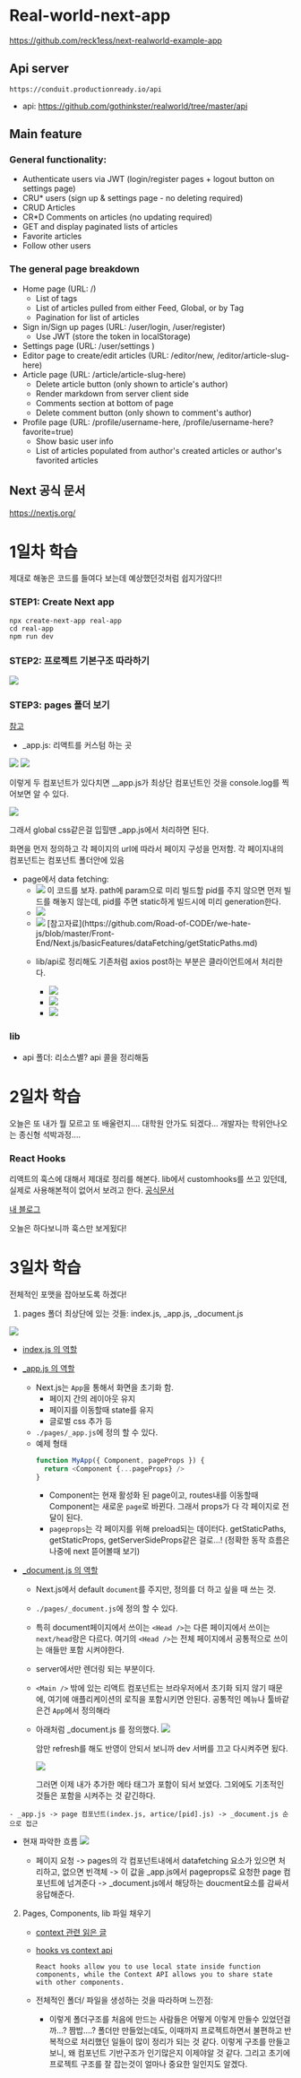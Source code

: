 # Real-world-next-app
https://github.com/reck1ess/next-realworld-example-app

## Api server
`https://conduit.productionready.io/api` 

- api: https://github.com/gothinkster/realworld/tree/master/api

## Main feature

### General functionality:
* Authenticate users via JWT (login/register pages + logout button on settings page)
* CRU* users (sign up & settings page - no deleting required)
* CRUD Articles
* CR*D Comments on articles (no updating required)
* GET and display paginated lists of articles
* Favorite articles
* Follow other users

### The general page breakdown
* Home page (URL: /)
  * List of tags
  * List of articles pulled from either Feed, Global, or by Tag
  * Pagination for list of articles
* Sign in/Sign up pages (URL: /user/login, /user/register)
  * Use JWT (store the token in localStorage)
* Settings page (URL: /user/settings )
* Editor page to create/edit articles (URL: /editor/new, /editor/article-slug-here)
* Article page (URL: /article/article-slug-here)
  * Delete article button (only shown to article's author)
  * Render markdown from server client side
  * Comments section at bottom of page
  * Delete comment button (only shown to comment's author)
* Profile page (URL: /profile/username-here, /profile/username-here?favorite=true)
  * Show basic user info
  * List of articles populated from author's created articles or author's favorited articles


## Next 공식 문서
https://nextjs.org/

# 1일차 학습
제대로 해놓은 코드를 들여다 보는데 예상했던것처럼 쉽지가않다!!


### STEP1: Create Next app
```
npx create-next-app real-app
cd real-app
npm run dev
```

### STEP2: 프로젝트 기본구조 따라하기
<img src="./assets/1.png">

### STEP3: pages 폴더 보기
[참고](https://github.com/Road-of-CODEr/we-hate-js/blob/master/Front-End/Next.js/basicStructure.md)

* _app.js: 리액트를 커스텀 하는 곳

<img src="./assets/2.png">
<img src="./assets/3.png">

이렇게 두 컴포넌트가 있다치면 __app.js가 최상단 컴포넌트인 것을 console.log를 찍어보면 알 수 있다. 

<img src="./assets/4.png">

그래서 global css같은걸 입힐땐 _app.js에서 처리하면 된다. 

화면을 먼저 정의하고 각 페이지의 url에 따라서 페이지 구성을 먼저함. 각 페이지내의 컴포넌트는 컴포넌트 폴더안에 있음

* page에서 data fetching:
  * <img src="./assets/5.png">
    이 코드를 보자. 
    path에 param으로 미리 빌드할 pid를 주지 않으면 먼저 빌드를 해놓지 않는데, pid를 주면 static하게 빌드시에 미리 generation한다. 
  * <img src="./assets/6.png">
  * <img src="./assets/7.png">
    [참고자료](https://github.com/Road-of-CODEr/we-hate-js/blob/master/Front-End/Next.js/basicFeatures/dataFetching/getStaticPaths.md)

  * lib/api로 정리해도 기존처럼 axios post하는 부분은 클라이언트에서 처리한다. 
    * <img src="./assets/10.png">
    * <img src="./assets/8.png">
    * <img src="./assets/9.png">
    
### lib
- api 폴더: 리소스별? api 콜을 정리해둠


# 2일차 학습
오늘은 또 내가 뭘 모르고 또 배울련지.... 대학원 안가도 되겠다... 개발자는 학위안나오는 종신형 석박과정....

### React Hooks
리액트의 훅스에 대해서 제대로 정리를 해본다. lib에서 customhooks를 쓰고 있던데, 실제로 사용해본적이 없어서 보려고 한다. [공식문서](https://reactjs.org/docs/hooks-intro.html) 

[내 블로그](https://mytutorials.tistory.com/187)

오늘은 하다보니까 훅스만 보게됬다!

# 3일차 학습
전체적인 포맷을 잡아보도록 하겠다!

1. pages 폴더 최상단에 있는 것들: index.js, _app.js, _document.js
  
  <img src="./assets/11.png">

   - [index.js 의 역할](https://nextjs.org/docs/api-reference/next/image#usage)




   - [_app.js 의 역할](https://nextjs.org/docs/advanced-features/custom-app)
     - Next.js는 `App`을 통해서 화면을 초기화 함. 
       - 페이지 간의 레이아웃 유지
       - 페이지를 이동할때 state를 유지
       - 글로벌 css 추가 등
     - `./pages/_app.js`에 정의 할 수 있다. 
     - 예제 형태
        ```javascript
        function MyApp({ Component, pageProps }) {
          return <Component {...pageProps} />
        }
        ```
        - Component는 현재 활성화 된 page이고, routes내를 이동할때 Component는 새로운 `page`로 바뀐다. 그래서 props가 다 각 페이지로 전달이 된다. 
        - `pageprops`는 각 페이지를 위해 preload되는 데이터다. getStaticPaths, getStaticProps, getServerSideProps같은 걸로...! (정확한 동작 흐름은 나중에 next 뜯어볼때 보기) 
        



   - [_document.js 의 역할](https://nextjs.org/docs/advanced-features/custom-document)
     - Next.js에서 default `document`를 주지만, 정의를 더 하고 싶을 때 쓰는 것. 
     - `./pages/_document.js`에 정의 할 수 있다. 
     - 특히 document페이지에서 쓰이는 `<Head />`는 다른 페이지에서 쓰이는 `next/head`랑은 다르다. 여기의 `<Head />`는 전체 페이지에서 공통적으로 쓰이는 애들만 포함 시켜야한다.
     - server에서만 렌더링 되는 부분이다. 
     - `<Main />` 밖에 있는 리액트 컴포넌트는 브라우저에서 초기화 되지 않기 때문에, 여기에 애플리케이션의 로직을 포함시키면 안된다. 공통적인 메뉴나 툴바같은건 `App`에서 정의해라
     - 아래처럼 _document.js 를 정의했다. 
        <img src="./assets/13.png">

        암만 refresh를 해도 반영이 안되서 보니까 dev 서버를 끄고 다시켜주면 됬다. 

        <img src="./assets/12.png">

        그러면 이제 내가 추가한 메타 태그가 포함이 되서 보였다. 그외에도 기초적인 것들은 포함을 시켜주는 것 같긴하다. 

    - _app.js -> page 컴포넌트(index.js, artice/[pid].js) -> _document.js 순으로 접근
  
  
  - 현재 파악한 흐름
    <img src="./assets/14.png">

    - 페이지 요청 -> pages의 각 컴포넌트내에서 datafetching 요소가 있으면 처리하고, 없으면 빈객체 -> 이 값을 _app.js에서 pageprops로 요청한 page 컴포넌트에 넘겨준다 -> _document.js에서 해당하는 doucment요소를 감싸서 응답해준다. 


2. Pages, Components, lib 파일 채우기
   - [context 관련 읽은 글](https://ideveloper2.tistory.com/136)
   - [hooks vs context api](https://www.sitepoint.com/replace-redux-react-hooks-context-api/#:~:text=React%20hooks%20allow%20you%20to,share%20state%20with%20other%20components.)
      ```
     React hooks allow you to use local state inside function components, while the Context API allows you to share state with other components.
     ```

   - 전체적인 폴더/ 파일을 생성하는 것을 따라하며 느낀점:
     - 이렇게 폴더구조를 처음에 만드는 사람들은 어떻게 이렇게 만들수 있었던걸까...? 짬밥....? 폴더만 만들었는데도, 이때까지 프로젝트하면서 불편하고 반복적으로 처리했던 일들이 많이 정리가 되는 것 같다. 이렇게 구조를 만들고보니, 왜 컴포넌트 기반구조가 인기많은지 이제야알 것 같다. 그리고 초기에 프로젝트 구조를 잘 잡는것이 얼마나 중요한 일인지도 알겠다.  
      
   